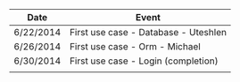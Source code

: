 | Date | Event          |
| ------------- | ----------- |
|6/22/2014	|	First use case - Database - Uteshlen |
|6/26/2014	|	First use case - Orm - Michael |
|6/30/2014	|	First use case - Login (completion) |
|           ||

